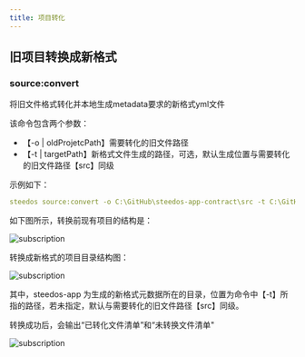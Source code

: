 ```yaml
---
title: 项目转化
---
```


## 旧项目转换成新格式

### source:convert

将旧文件格式转化并本地生成metadata要求的新格式yml文件

该命令包含两个参数：

- 【-o | oldProjetcPath】需要转化的旧文件路径
- 【-t | targetPath】新格式文件生成的路径，可选，默认生成位置与需要转化的旧文件路径【src】同级

示例如下：

```yml
steedos source:convert -o C:\GitHub\steedos-app-contract\src -t C:\GitHub\steedos-app-contract
```

如下图所示，转换前现有项目的结构是：

![subscription](/assets/dx/convert_project/convert_project01.png)

转换成新格式的项目目录结构图：

![subscription](/assets/dx/convert_project/convert_project02.png)

其中，steedos-app 为生成的新格式元数据所在的目录，位置为命令中【-t】所指的路径，若未指定，默认与需要转化的旧文件路径【src】同级。

转换成功后，会输出“已转化文件清单”和“未转换文件清单"

![subscription](/assets/dx/convert_project/convert_project03.png)
